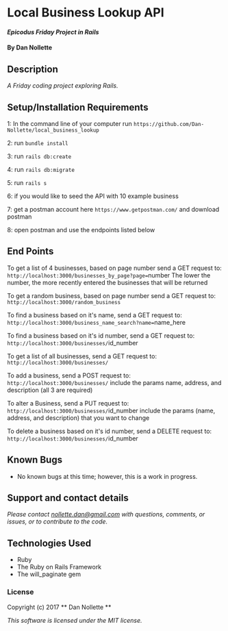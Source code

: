# Local Business Lookup API

#### _Epicodus Friday Project in Rails_

#### By Dan Nollette

## Description

_A Friday coding project exploring Rails._

## Setup/Installation Requirements

1: In the command line of your computer run `https://github.com/Dan-Nollette/local_business_lookup`

2: run `bundle install`

3: run `rails db:create`

4: run `rails db:migrate`

5: run `rails s`

6: if you would like to seed the API with 10 example business

7: get a postman account here `https://www.getpostman.com/` and download postman

8: open postman and use the endpoints listed below

## End Points

  To get a list of 4 businesses, based on page number send a GET request to:
  `http://localhost:3000/businesses_by_page?page=`number
  The lower the number, the more recently entered the businesses that will be returned

  To get a random business, based on page number send a GET request to:
  `http://localhost:3000/random_business`

  To find a business based on it's name, send a GET request to:
  `http://localhost:3000/business_name_search?name=`name_here

  To find a business based on it's id number, send a GET request to:
  `http://localhost:3000/businesses/`id_number

  To get a list of all businesses, send a GET request to:
  `http://localhost:3000/businesses/`

  To add a business, send a POST request to:
  `http://localhost:3000/businesses/`
  include the params name, address, and description (all 3 are required)

  To alter a Business, send a PUT request to:
  `http://localhost:3000/businesses/`id_number
  include the params (name, address, and description) that you want to change

  To delete a business based on it's id number, send a DELETE request to:
  `http://localhost:3000/businesses/`id_number

## Known Bugs

*   No known bugs at this time; however, this is a work in progress.

## Support and contact details

_Please contact [nollette.dan@gmail.com](mailto:nollette.dan@gmail.com) with questions, comments, or issues, or to contribute to the code._

## Technologies Used

* Ruby
* The Ruby on Rails Framework
* The will_paginate gem

### License

Copyright (c) 2017 ** Dan Nollette **

*This software is licensed under the MIT license.*
